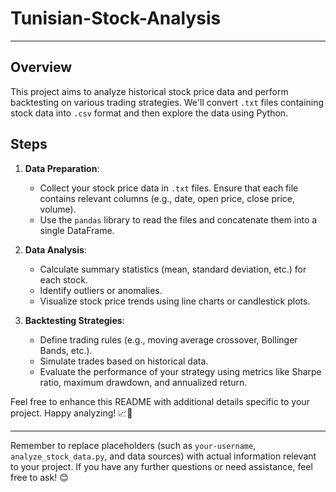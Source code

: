 # Tunisian-Stock-Analysis


---


## Overview
This project aims to analyze historical stock price data and perform backtesting on various trading strategies. We'll convert `.txt` files containing stock data into `.csv` format and then explore the data using Python.

## Steps

1. **Data Preparation**:
   - Collect your stock price data in `.txt` files. Ensure that each file contains relevant columns (e.g., date, open price, close price, volume).
   - Use the `pandas` library to read the files and concatenate them into a single DataFrame.

2. **Data Analysis**:
   - Calculate summary statistics (mean, standard deviation, etc.) for each stock.
   - Identify outliers or anomalies.
   - Visualize stock price trends using line charts or candlestick plots.

3. **Backtesting Strategies**:
   - Define trading rules (e.g., moving average crossover, Bollinger Bands, etc.).
   - Simulate trades based on historical data.
   - Evaluate the performance of your strategy using metrics like Sharpe ratio, maximum drawdown, and annualized return.



Feel free to enhance this README with additional details specific to your project. Happy analyzing! 📈🚀

---

Remember to replace placeholders (such as `your-username`, `analyze_stock_data.py`, and data sources) with actual information relevant to your project. If you have any further questions or need assistance, feel free to ask! 😊
